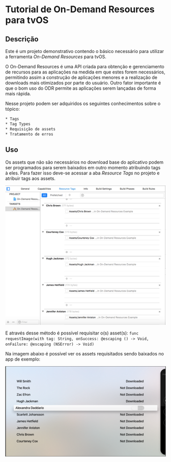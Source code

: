 # Tutorial de On-Demand Resources para tvOS

Descrição
-----------
  Este é um projeto demonstrativo contendo o básico necessário para utilizar a ferramenta *On-Demand Resources* para tvOS.
  
  O On-Demand Resources é uma API criada para obtenção e gerenciamento de recursos para as aplicações na medida em que estes forem necessários, permitindo assim a construção de aplicações menores e a realização de downloads mais otimizados por parte do usuário. Outro fator importante é que o bom uso do ODR permite as aplicações serem lançadas de forma mais rápida.
  
  Nesse projeto podem ser adquiridos os seguintes conhecimentos sobre o tópico:
  
	* Tags
	* Tag Types
	* Requisição de assets
	* Tratamento de erros


Uso
----------
Os assets que não são necessários no download base do aplicativo podem ser programados para serem baixados em outro momento atribuindo tags à eles. Para fazer isso deve-se acessar a aba *Resource Tags* no projeto e atribuir tags aos assets.

![](/Screenshots/Screen1.png)

E através desse método é possível requisitar o(s) asset(s): 
`func requestImage(with tag: String, onSuccess: @escaping () -> Void, onFailure: @escaping (NSError) -> Void)`

Na imagem abaixo é possível ver os assets requisitados sendo baixados no app de exemplo:

![](/Screenshots/Screen3.png)
